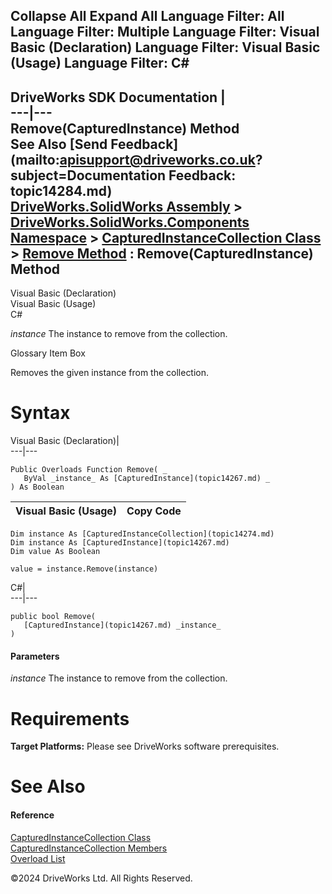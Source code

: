        

 Collapse All Expand All  Language Filter: All  Language Filter: Multiple  Language Filter: Visual Basic (Declaration) Language Filter: Visual Basic (Usage) Language Filter: C#  
---  
DriveWorks SDK Documentation  |   
---|---  
Remove(CapturedInstance) Method   
See Also [Send Feedback](mailto:apisupport@driveworks.co.uk?subject=Documentation Feedback: topic14284.md)  
[DriveWorks.SolidWorks Assembly](topic13342.md) > [DriveWorks.SolidWorks.Components Namespace](topic13925.md) > [CapturedInstanceCollection Class](topic14274.md) > [Remove Method](topic14282.md) : Remove(CapturedInstance) Method  
---  
  
Visual Basic (Declaration)    
Visual Basic (Usage)    
C# 

_instance_
    The instance to remove from the collection.

Glossary Item Box

Removes the given instance from the collection. 

# Syntax

Visual Basic (Declaration)|   
---|---  
      
    
    Public Overloads Function Remove( _
       ByVal _instance_ As [CapturedInstance](topic14267.md) _
    ) As Boolean  
  
Visual Basic (Usage)| Copy Code  
---|---  
      
    
    Dim instance As [CapturedInstanceCollection](topic14274.md)
    Dim instance As [CapturedInstance](topic14267.md)
    Dim value As Boolean
     
    value = instance.Remove(instance)  
  
C#|   
---|---  
      
    
    public bool Remove( 
       [CapturedInstance](topic14267.md) _instance_
    )  
  
#### Parameters

 _instance_
    The instance to remove from the collection.

# Requirements

**Target Platforms:** Please see DriveWorks software prerequisites.

# See Also

#### Reference

[CapturedInstanceCollection Class](topic14274.md)   
[CapturedInstanceCollection Members](topic14275.md)   
[Overload List](topic14282.md)

©2024 DriveWorks Ltd. All Rights Reserved.
